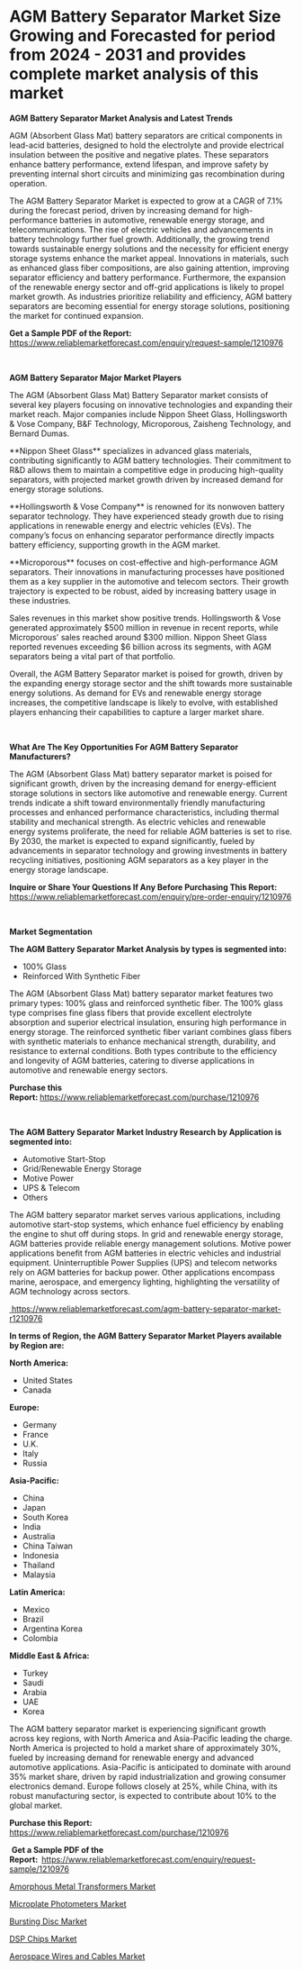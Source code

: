 <p><h1>AGM Battery Separator Market Size Growing and Forecasted for period from 2024 - 2031 and provides complete market analysis of this market</h1></p><p><strong>AGM Battery Separator Market Analysis and Latest Trends</strong></p>
<p><p>AGM (Absorbent Glass Mat) battery separators are critical components in lead-acid batteries, designed to hold the electrolyte and provide electrical insulation between the positive and negative plates. These separators enhance battery performance, extend lifespan, and improve safety by preventing internal short circuits and minimizing gas recombination during operation.</p><p>The AGM Battery Separator Market is expected to grow at a CAGR of 7.1% during the forecast period, driven by increasing demand for high-performance batteries in automotive, renewable energy storage, and telecommunications. The rise of electric vehicles and advancements in battery technology further fuel growth. Additionally, the growing trend towards sustainable energy solutions and the necessity for efficient energy storage systems enhance the market appeal. Innovations in materials, such as enhanced glass fiber compositions, are also gaining attention, improving separator efficiency and battery performance. Furthermore, the expansion of the renewable energy sector and off-grid applications is likely to propel market growth. As industries prioritize reliability and efficiency, AGM battery separators are becoming essential for energy storage solutions, positioning the market for continued expansion.</p></p>
<p><strong>Get a Sample PDF of the Report:&nbsp;</strong> <a href="https://www.reliablemarketforecast.com/enquiry/request-sample/1210976?utm_campaign=1169&utm_medium=2&utm_source=Github&utm_content=ia&utm_term=18102024&utm_id=agm-battery-separator">https://www.reliablemarketforecast.com/enquiry/request-sample/1210976</a></p>
<p>&nbsp;</p>
<p><strong>AGM Battery Separator Major Market Players</strong></p>
<p><p>The AGM (Absorbent Glass Mat) Battery Separator market consists of several key players focusing on innovative technologies and expanding their market reach. Major companies include Nippon Sheet Glass, Hollingsworth & Vose Company, B&F Technology, Microporous, Zaisheng Technology, and Bernard Dumas.</p><p>**Nippon Sheet Glass** specializes in advanced glass materials, contributing significantly to AGM battery technologies. Their commitment to R&D allows them to maintain a competitive edge in producing high-quality separators, with projected market growth driven by increased demand for energy storage solutions.</p><p>**Hollingsworth & Vose Company** is renowned for its nonwoven battery separator technology. They have experienced steady growth due to rising applications in renewable energy and electric vehicles (EVs). The company’s focus on enhancing separator performance directly impacts battery efficiency, supporting growth in the AGM market.</p><p>**Microporous** focuses on cost-effective and high-performance AGM separators. Their innovations in manufacturing processes have positioned them as a key supplier in the automotive and telecom sectors. Their growth trajectory is expected to be robust, aided by increasing battery usage in these industries.</p><p>Sales revenues in this market show positive trends. Hollingsworth & Vose generated approximately $500 million in revenue in recent reports, while Microporous' sales reached around $300 million. Nippon Sheet Glass reported revenues exceeding $6 billion across its segments, with AGM separators being a vital part of that portfolio.</p><p>Overall, the AGM Battery Separator market is poised for growth, driven by the expanding energy storage sector and the shift towards more sustainable energy solutions. As demand for EVs and renewable energy storage increases, the competitive landscape is likely to evolve, with established players enhancing their capabilities to capture a larger market share.</p></p>
<p>&nbsp;</p>
<p><strong>What Are The Key Opportunities For AGM Battery Separator Manufacturers?</strong></p>
<p><p>The AGM (Absorbent Glass Mat) battery separator market is poised for significant growth, driven by the increasing demand for energy-efficient storage solutions in sectors like automotive and renewable energy. Current trends indicate a shift toward environmentally friendly manufacturing processes and enhanced performance characteristics, including thermal stability and mechanical strength. As electric vehicles and renewable energy systems proliferate, the need for reliable AGM batteries is set to rise. By 2030, the market is expected to expand significantly, fueled by advancements in separator technology and growing investments in battery recycling initiatives, positioning AGM separators as a key player in the energy storage landscape.</p></p>
<p><strong>Inquire or Share Your Questions If Any Before Purchasing This Report:</strong> <a href="https://www.reliablemarketforecast.com/enquiry/pre-order-enquiry/1210976?utm_campaign=1169&utm_medium=2&utm_source=Github&utm_content=ia&utm_term=18102024&utm_id=agm-battery-separator">https://www.reliablemarketforecast.com/enquiry/pre-order-enquiry/1210976</a></p>
<p>&nbsp;</p>
<p><strong>Market Segmentation</strong></p>
<p><strong>The AGM Battery Separator Market Analysis by types is segmented into:</strong></p>
<p><ul><li>100% Glass</li><li>Reinforced With Synthetic Fiber</li></ul></p>
<p><p>The AGM (Absorbent Glass Mat) battery separator market features two primary types: 100% glass and reinforced synthetic fiber. The 100% glass type comprises fine glass fibers that provide excellent electrolyte absorption and superior electrical insulation, ensuring high performance in energy storage. The reinforced synthetic fiber variant combines glass fibers with synthetic materials to enhance mechanical strength, durability, and resistance to external conditions. Both types contribute to the efficiency and longevity of AGM batteries, catering to diverse applications in automotive and renewable energy sectors.</p></p>
<p><strong>Purchase this Report:&nbsp;</strong><a href="https://www.reliablemarketforecast.com/purchase/1210976?utm_campaign=1169&utm_medium=2&utm_source=Github&utm_content=ia&utm_term=18102024&utm_id=agm-battery-separator">https://www.reliablemarketforecast.com/purchase/1210976</a></p>
<p>&nbsp;</p>
<p><strong>The AGM Battery Separator Market Industry Research by Application is segmented into:</strong></p>
<p><ul><li>Automotive Start-Stop</li><li>Grid/Renewable Energy Storage</li><li>Motive Power</li><li>UPS & Telecom</li><li>Others</li></ul></p>
<p><p>The AGM battery separator market serves various applications, including automotive start-stop systems, which enhance fuel efficiency by enabling the engine to shut off during stops. In grid and renewable energy storage, AGM batteries provide reliable energy management solutions. Motive power applications benefit from AGM batteries in electric vehicles and industrial equipment. Uninterruptible Power Supplies (UPS) and telecom networks rely on AGM batteries for backup power. Other applications encompass marine, aerospace, and emergency lighting, highlighting the versatility of AGM technology across sectors.</p></p>
<p><a href="https://www.reliablemarketforecast.com/agm-battery-separator-market-r1210976?utm_campaign=1169&utm_medium=2&utm_source=Github&utm_content=ia&utm_term=18102024&utm_id=agm-battery-separator">&nbsp;https://www.reliablemarketforecast.com/agm-battery-separator-market-r1210976</a></p>
<p><strong>In terms of Region, the AGM Battery Separator Market Players available by Region are:</strong></p>
<p>
    <p> <strong> North America: </strong>
        <ul>
            <li>United States</li>
            <li>Canada</li>
        </ul>
        </p> 
    <p> <strong> Europe: </strong>
        <ul>
            <li>Germany</li>
            <li>France</li>
            <li>U.K.</li>
            <li>Italy</li>
            <li>Russia</li>
        </ul>
        </p> 
    <p> <strong> Asia-Pacific: </strong>
        <ul>
            <li>China</li>
            <li>Japan</li>
            <li>South Korea</li>
            <li>India</li>
            <li>Australia</li>
            <li>China Taiwan</li>
            <li>Indonesia</li>
            <li>Thailand</li>
            <li>Malaysia</li>
        </ul>
        </p> 
    <p> <strong> Latin America: </strong>
        <ul>
            <li>Mexico</li>
            <li>Brazil</li>
            <li>Argentina Korea</li>
            <li>Colombia</li>
        </ul>
        </p> 
    <p> <strong> Middle East & Africa: </strong>
        <ul>
            <li>Turkey</li>
            <li>Saudi</li>
            <li>Arabia</li>
            <li>UAE</li>
            <li>Korea</li>
        </ul>
    </p>
    </p>
<p><p>The AGM battery separator market is experiencing significant growth across key regions, with North America and Asia-Pacific leading the charge. North America is projected to hold a market share of approximately 30%, fueled by increasing demand for renewable energy and advanced automotive applications. Asia-Pacific is anticipated to dominate with around 35% market share, driven by rapid industrialization and growing consumer electronics demand. Europe follows closely at 25%, while China, with its robust manufacturing sector, is expected to contribute about 10% to the global market.</p></p>
<p><strong>Purchase this Report: </strong><a href="https://www.reliablemarketforecast.com/purchase/1210976?utm_campaign=1169&utm_medium=2&utm_source=Github&utm_content=ia&utm_term=18102024&utm_id=agm-battery-separator">https://www.reliablemarketforecast.com/purchase/1210976</a></p>
<p>&nbsp;<strong>Get a Sample PDF of the Report:&nbsp;&nbsp;</strong><a href="https://www.reliablemarketforecast.com/enquiry/request-sample/1210976?utm_campaign=1169&utm_medium=2&utm_source=Github&utm_content=ia&utm_term=18102024&utm_id=agm-battery-separator">https://www.reliablemarketforecast.com/enquiry/request-sample/1210976</a></p>
<p><strong></strong></p>
<p><p><a href="https://www.linkedin.com/pulse/amorphous-metal-transformers-market-segmentation-applications-vubme?utm_campaign=1169&utm_medium=2&utm_source=Github&utm_content=ia&utm_term=18102024&utm_id=agm-battery-separator">Amorphous Metal Transformers Market</a></p><p><a href="https://github.com/brittroma9i/Market-Research-Report-List-1/blob/main/microplate-photometers-market.md?utm_campaign=1169&utm_medium=2&utm_source=Github&utm_content=ia&utm_term=18102024&utm_id=agm-battery-separator">Microplate Photometers Market</a></p><p><a href="https://github.com/bailee2qhthar/Market-Research-Report-List-1/blob/main/bursting-disc-market.md?utm_campaign=1169&utm_medium=2&utm_source=Github&utm_content=ia&utm_term=18102024&utm_id=agm-battery-separator">Bursting Disc Market</a></p><p><a href="https://www.linkedin.com/pulse/dsp-chips-market-evolution-regional-adaptations-innovation-rryoe?utm_campaign=1169&utm_medium=2&utm_source=Github&utm_content=ia&utm_term=18102024&utm_id=agm-battery-separator">DSP Chips Market</a></p><p><a href="https://issuu.com/reportprime-2/docs/aerospace-wires-and-cables-market-s_621d2f2b5c099f?utm_campaign=1169&utm_medium=2&utm_source=Github&utm_content=ia&utm_term=18102024&utm_id=agm-battery-separator">Aerospace Wires and Cables Market</a></p></p>